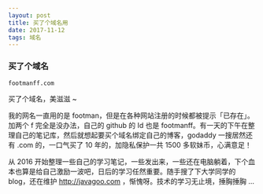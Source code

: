 ```yaml
---
layout: post
title: 买了个域名用
date: 2017-11-12
tags: 域名
---
```


### 买了个域名

```
footmanff.com
```

买了个域名，美滋滋 ~

<!-- more -->

我的网名一直用的是 footman，但是在各种网站注册的时候都被提示「已存在」。加两个 f 完全是没办法，自己的 github 的 Id 也是 footmanff。有一天的下午在整理自己的笔记库，然后就想起要买个域名绑定自己的博客，godaddy 一搜居然还有 .com 的，一口气买了 10 年的，加隐私保护一共 1500 多软妹币，心满意足！

从 2016 开始整理一些自己的学习笔记，一些发出来，一些还在电脑躺着，下个血本也算是给自己激励一波吧，日后的学习任然重要。随手搜了下大学同学的 blog，还在维护 http://javagoo.com ，惭愧呀。技术的学习无止境，捶胸捶胸 ...